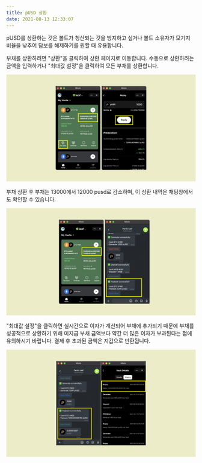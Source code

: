 ```yaml
---
title: pUSD 상환
date: 2021-08-13 12:33:07
---
```


pUSD를 상환하는 것은 볼트가 청산되는 것을 방지하고 싶거나 볼트 소유자가 모기지 비율을 낮추어 담보를 해제하기를 원할 때 유용합니다.

부채를 상환하려면 "상환"을 클릭하여 상환 페이지로 이동합니다. 수동으로 상환하려는 금액을 입력하거나 "최대값 설정"을 클릭하여 모든 부채를 상환합니다.

![](../assets/leaf-payback-p1.png)

부채 상환 후 부채는 13000에서 12000 pusd로 감소하며, 이 상환 내역은 채팅창에서도 확인할 수 있습니다.

![](../assets/leaf-payback-p2.png)

"최대값 설정"을 클릭하면 실시간으로 이자가 계산되어 부채에 추가되기 때문에 부채를 성공적으로 상환하기 위해 미지급 부채 금액보다 약간 더 많은 이자가 부과된다는 점에 유의하시기 바랍니다. 결제 후 초과된 금액은 지갑으로 반환됩니다.

![](../assets/payback-p2.png)


